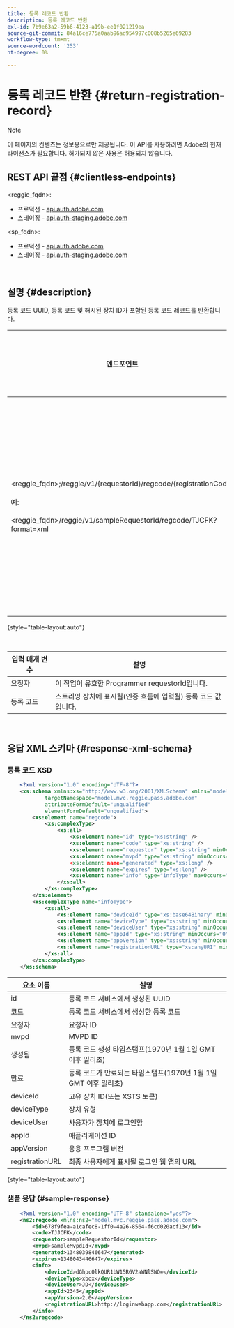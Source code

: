 ```yaml
---
title: 등록 레코드 반환
description: 등록 레코드 반환
exl-id: 7b9e63a2-59b6-4123-a19b-ee1f021219ea
source-git-commit: 84a16ce775a0aab96ad954997c008b5265e69283
workflow-type: tm+mt
source-wordcount: '253'
ht-degree: 0%

---
```


# 등록 레코드 반환 {#return-registration-record}

>[!NOTE]
>
>이 페이지의 컨텐츠는 정보용으로만 제공됩니다. 이 API를 사용하려면 Adobe의 현재 라이선스가 필요합니다. 허가되지 않은 사용은 허용되지 않습니다.


## REST API 끝점 {#clientless-endpoints}

&lt;reggie_fqdn>:

* 프로덕션 - [api.auth.adobe.com](http://api.auth.adobe.com/)
* 스테이징 - [api.auth-staging.adobe.com](http://api.auth-staging.adobe.com/)

&lt;sp_fqdn>:

* 프로덕션 - [api.auth.adobe.com](http://api.auth.adobe.com/)
* 스테이징 - [api.auth-staging.adobe.com](http://api.auth-staging.adobe.com/)

</br>


## 설명 {#description}

등록 코드 UUID, 등록 코드 및 해시된 장치 ID가 포함된 등록 코드 레코드를 반환합니다.



<div>


| 엔드포인트 | 호출됨  </br>작성자: | 입력   </br>매개 변수 | HTTP  </br>방법 | 응답 | HTTP  </br>응답 |
| --- | --- | --- | --- | --- | --- |
| &lt;reggie_fqdn>;/reggie/v1/{requestorId}/regcode/{registrationCode}</br></br>예:</br></br>&lt;reggie_fqdn>/reggie/v1/sampleRequestorId/regcode/TJCFK?format=xml | 스트리밍 앱</br></br>또는</br></br>프로그래머 서비스 | 1. 요청자  </br>    (경로 구성 요소)</br>2.  등록 코드  </br>    (경로 구성 요소) | GET | 등록 코드 및 정보가 포함된 XML 또는 JSON입니다. 아래 스키마 및 샘플을 참조하십시오. | 200 |

{style="table-layout:auto"}

</br>

| 입력 매개 변수 | 설명 |
| --- | --- |
| 요청자 | 이 작업이 유효한 Programmer requestorId입니다. |
| 등록 코드 | 스트리밍 장치에 표시될(인증 흐름에 입력될) 등록 코드 값입니다. |

</br>

## 응답 XML 스키마 {#response-xml-schema}

### 등록 코드 XSD

```XML
    <?xml version="1.0" encoding="UTF-8"?>
    <xs:schema xmlns:xs="http://www.w3.org/2001/XMLSchema" xmlns="model.mvc.reggie.pass.adobe.com"
            targetNamespace="model.mvc.reggie.pass.adobe.com"
            attributeFormDefault="unqualified"
            elementFormDefault="unqualified">
        <xs:element name="regcode">
            <xs:complexType>
                <xs:all>
                    <xs:element name="id" type="xs:string" />
                    <xs:element name="code" type="xs:string" />
                    <xs:element name="requestor" type="xs:string" minOccurs="1" maxOccurs="1"/>
                    <xs:element name="mvpd" type="xs:string" minOccurs="1" maxOccurs="1"/
                    <xs:element name="generated" type="xs:long" />
                    <xs:element name="expires" type="xs:long" />
                    <xs:element name="info" type="infoType" maxOccurs="1"/>
                </xs:all>
            </xs:complexType>
        </xs:element>
        <xs:complexType name="infoType">
            <xs:all>
                <xs:element name="deviceId" type="xs:base64Binary" minOccurs="1" maxOccurs="1"/>
                <xs:element name="deviceType" type="xs:string" minOccurs="0" maxOccurs="1"/>
                <xs:element name="deviceUser" type="xs:string" minOccurs="0" maxOccurs="1"/>
                <xs:element name="appId" type="xs:string" minOccurs="0" maxOccurs="1"/>
                <xs:element name="appVersion" type="xs:string" minOccurs="0" maxOccurs="1"/>
                <xs:element name="registrationURL" type="xs:anyURI" minOccurs="0" maxOccurs="1"/>
            </xs:all>
        </xs:complexType>
    </xs:schema>
```

| 요소 이름 | 설명 |
| --- | --- |
| id | 등록 코드 서비스에서 생성된 UUID |
| 코드 | 등록 코드 서비스에서 생성한 등록 코드 |
| 요청자 | 요청자 ID |
| mvpd | MVPD ID |
| 생성됨 | 등록 코드 생성 타임스탬프(1970년 1월 1일 GMT 이후 밀리초) |
| 만료 | 등록 코드가 만료되는 타임스탬프(1970년 1월 1일 GMT 이후 밀리초) |
| deviceId | 고유 장치 ID(또는 XSTS 토큰) |
| deviceType | 장치 유형 |
| deviceUser | 사용자가 장치에 로그인함 |
| appId | 애플리케이션 ID |
| appVersion | 응용 프로그램 버전 |
| registrationURL | 최종 사용자에게 표시될 로그인 웹 앱의 URL |

{style="table-layout:auto"}

### 샘플 응답 {#sample-response}

```XML
    <?xml version="1.0" encoding="UTF-8" standalone="yes"?>
    <ns2:regcode xmlns:ns2="model.mvc.reggie.pass.adobe.com">
        <id>678f9fea-a1cafec8-1ff0-4a26-8564-f6cd020acf13</id>
        <code>TJJCFK</code>
        <requestor>sampleRequestorId</requestor>
        <mvpd>sampleMvpdId</mvpd>
        <generated>1348039846647</generated>
        <expires>1348043446647</expires>
        <info>
            <deviceId>dGhpc0lkQUR1bW15RGV2aWNlSWQ=</deviceId>
            <deviceType>xbox</deviceType>
            <deviceUser>JD</deviceUser>
            <appId>2345</appId>
            <appVersion>2.0</appVersion>
            <registrationURL>http://loginwebapp.com</registrationURL>
        </info>
    </ns2:regcode>
```
